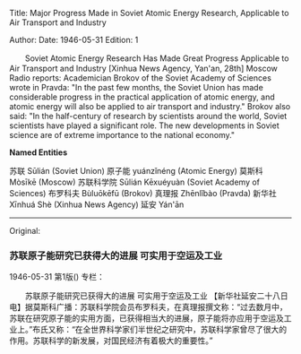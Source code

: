 Title: Major Progress Made in Soviet Atomic Energy Research, Applicable to Air Transport and Industry

Author: 
Date: 1946-05-31
Edition: 1

　　Soviet Atomic Energy Research Has Made Great Progress
    Applicable to Air Transport and Industry
    [Xinhua News Agency, Yan'an, 28th] Moscow Radio reports: Academician Brokov of the Soviet Academy of Sciences wrote in Pravda: "In the past few months, the Soviet Union has made considerable progress in the practical application of atomic energy, and atomic energy will also be applied to air transport and industry." Brokov also said: "In the half-century of research by scientists around the world, Soviet scientists have played a significant role. The new developments in Soviet science are of extreme importance to the national economy."


**Named Entities**


苏联    Sūlián (Soviet Union)
原子能  yuánzǐnéng (Atomic Energy)
莫斯科  Mòsīkē (Moscow)
苏联科学院  Sūlián Kēxuéyuàn (Soviet Academy of Sciences)
布罗科夫  Bùluōkēfū (Brokov)
真理报  Zhēnlǐbào (Pravda)
新华社  Xīnhuá Shè (Xinhua News Agency)
延安    Yán'ān



<hr /> 

Original: 


### 苏联原子能研究已获得大的进展  可实用于空运及工业

1946-05-31
第1版()
专栏：

　　苏联原子能研究已获得大的进展
    可实用于空运及工业
    【新华社延安二十八日电】据莫斯科广播：苏联科学院会员布罗科夫，在真理报撰文称：“过去数月中，苏联在研究原子能的实用方面，已获得相当大的进展，原子能将亦应用于空运及工业上。”布氏又称：“在全世界科学家们半世纪之研究中，苏联科学家曾尽了很大的作用。苏联科学的新发展，对国民经济有着极大的重要性。”
